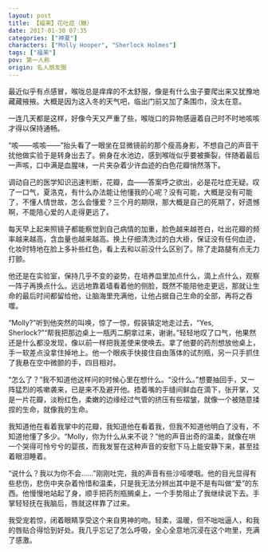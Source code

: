 ```yaml
---
layout: post
title: 【福茉】花吐症（糖）
date: 2017-01-30 07:35
categories: ["神夏"]
characters: ["Molly Hooper", "Sherlock Holmes"]
tags: ["福茉"]
pov: 第一人称
origin: 名人朋友圈
---
```


最近似乎有点感冒，喉咙总是痒痒的不太舒服，像是有什么虫子要爬出来又犹豫地藏藏掖掖。大概是因为这入冬的天气吧，临出门前又加了条围巾，没太在意。

一连几天都是这样，好像今天又严重了些，喉咙口的异物感逼着自己时不时地咳咳才得以保持通畅。

“咳——咳咳——”抬头看了一眼坐在显微镜前的那个瘦高身影，不想自己的声音干扰他做实验于是转身出去了。俯身在水池边，感到喉咙似乎要被撕裂，伴随着最后一声咳，口中满是血腥味，一片夹杂着少许血迹的白色花瓣悄然落下。

调动自己的医学知识迅速判断，花瓣，血——答案呼之欲出，必是花吐症无疑。叹了一口气，夏洛克，有什么办法能让他懂我的心呢？没有可能，大概是没有可能了，不懂人情世故，怎么会懂爱？三个月的期限，那大概是自己的死期了，好遗憾啊，不能陪心爱的人走得更远了。

每天早上起来照镜子都能察觉到自己病情的加重，脸色越来越苍白，吐出花瓣的频率越来越高，含血量也越来越高。换上仔细清洗过的白大褂，保证没有任何血迹，化妆时特地在脸上多补些红色，看上去和以前没什么区别了。除了走路腿有点无力打颤。

他还是在实验室，保持几乎不变的姿势，在培养皿里加点什么，滴上点什么，观察一阵子再换点什么。远远地靠着墙看着他的侧脸，既然不能陪他走更远，那就让生命的最后时间都留给他，让脑海里充满他，让他占据自己生命的全部，再将之吞噬。

“Molly?”听到他突然的叫唤，惊了一惊，假装镇定地走过去，“Yes, Sherlock?”“帮我把那边桌上一瓶丙二酮拿过来，谢谢。”轻轻地叹了口气，他果然还是什么都没发现，像以前一样把我差使来使唤去。拿了他要的药剂想放他桌上，手一软差点没拿住掉地上。他一个眼疾手快接住自由落体的试剂瓶，另一只手抓住了我悬在空中微颤的手，四目相对。

“怎么了？”我不知道他这样问的时候心里在想什么。“没什么。”想要抽回手，又一阵猛烈的咳嗽袭来，已是来不及避开他。捂着嘴的手缝间鲜血在滴下，张开掌，又是一片花瓣，淡粉红色，柔嫩的边缘经过气管的挤压有些褶皱，就像一个被随意揉捏的生命，就像我的生命。

我知道他在看着我掌中的花瓣，我知道他在看着我，但我不知道他明白了没有，不知道他懂了多少。“Molly，你为什么从来不说？”他的声音出奇的温柔，就像在哄一个哭得可怜兮兮的婴孩，而我发誓在这种声音的安慰下马上能安静下来，甚至挂着眼泪睡着。

“说什么？我以为你不会……”刚刚吐完，我的声音有些沙哑哽咽。他的目光显得有些悲伤，悲伤中夹杂着怜惜和温柔，只是我无法分辨出其中是不是有叫做“爱”的东西。他慢慢地站起了身，顺手把药剂瓶搁桌上，一个手势阻止了我继续说下去。手掌轻轻抚在我脑后，唇就这样靠了过来。

我受宠若惊，闭着眼睛享受这个来自男神的吻。轻柔，温暖，但不咄咄逼人，和我的唇贴合得恰到好处。我几乎忘记了怎么呼吸，全心全意地沉浸在这个吻里，充满了感激。

